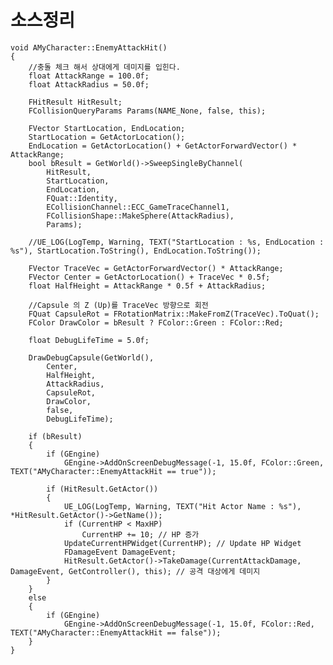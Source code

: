 # 소스정리

    void AMyCharacter::EnemyAttackHit()
    {
        //충돌 체크 해서 상대에게 데미지를 입힌다.
        float AttackRange = 100.0f;
        float AttackRadius = 50.0f;

        FHitResult HitResult;
        FCollisionQueryParams Params(NAME_None, false, this);

        FVector StartLocation, EndLocation;
        StartLocation = GetActorLocation();
        EndLocation = GetActorLocation() + GetActorForwardVector() * AttackRange;
        bool bResult = GetWorld()->SweepSingleByChannel(
            HitResult,
            StartLocation,
            EndLocation,
            FQuat::Identity,
            ECollisionChannel::ECC_GameTraceChannel1,
            FCollisionShape::MakeSphere(AttackRadius),
            Params);

        //UE_LOG(LogTemp, Warning, TEXT("StartLocation : %s, EndLocation : %s"), StartLocation.ToString(), EndLocation.ToString());

        FVector TraceVec = GetActorForwardVector() * AttackRange;
        FVector Center = GetActorLocation() + TraceVec * 0.5f;
        float HalfHeight = AttackRange * 0.5f + AttackRadius;

        //Capsule 의 Z (Up)를 TraceVec 방향으로 회전 
        FQuat CapsuleRot = FRotationMatrix::MakeFromZ(TraceVec).ToQuat();
        FColor DrawColor = bResult ? FColor::Green : FColor::Red;

        float DebugLifeTime = 5.0f;

        DrawDebugCapsule(GetWorld(),
            Center,
            HalfHeight,
            AttackRadius,
            CapsuleRot,
            DrawColor,
            false,
            DebugLifeTime);

        if (bResult)
        {
            if (GEngine)
                GEngine->AddOnScreenDebugMessage(-1, 15.0f, FColor::Green, TEXT("AMyCharacter::EnemyAttackHit == true"));

            if (HitResult.GetActor())
            {
                UE_LOG(LogTemp, Warning, TEXT("Hit Actor Name : %s"), *HitResult.GetActor()->GetName());
                if (CurrentHP < MaxHP)  
                    CurrentHP += 10; // HP 증가
                UpdateCurrentHPWidget(CurrentHP); // Update HP Widget
                FDamageEvent DamageEvent;
                HitResult.GetActor()->TakeDamage(CurrentAttackDamage, DamageEvent, GetController(), this); // 공격 대상에게 데미지
            }
        }
        else
        {
            if (GEngine)
                GEngine->AddOnScreenDebugMessage(-1, 15.0f, FColor::Red, TEXT("AMyCharacter::EnemyAttackHit == false"));
        }
    }
